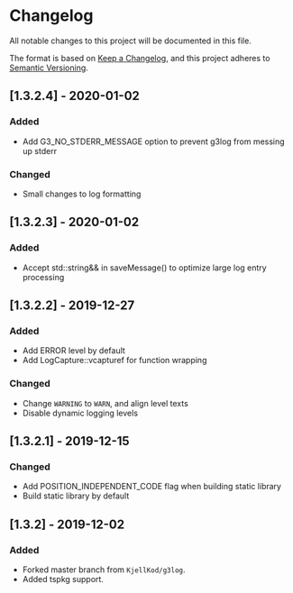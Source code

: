 # Changelog
All notable changes to this project will be documented in this file.

The format is based on [Keep a Changelog](https://keepachangelog.com/en/1.0.0/),
and this project adheres to [Semantic Versioning](https://semver.org/spec/v2.0.0.html).

## [1.3.2.4] - 2020-01-02
### Added
- Add G3_NO_STDERR_MESSAGE option to prevent g3log from messing up stderr
### Changed
- Small changes to log formatting

## [1.3.2.3] - 2020-01-02
### Added
- Accept std::string&& in saveMessage() to optimize large log entry processing

## [1.3.2.2] - 2019-12-27
### Added
- Add ERROR level by default
- Add LogCapture::vcapturef for function wrapping
### Changed
- Change `WARNING` to `WARN`, and align level texts
- Disable dynamic logging levels

## [1.3.2.1] - 2019-12-15
### Changed
- Add POSITION_INDEPENDENT_CODE flag when building static library
- Build static library by default

## [1.3.2] - 2019-12-02
### Added
- Forked master branch from `KjellKod/g3log`.
- Added tspkg support.